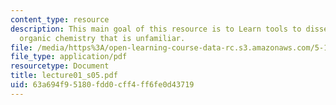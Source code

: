 ```yaml
---
content_type: resource
description: This main goal of this resource is to Learn tools to dissect and analyze
  organic chemistry that is unfamiliar.
file: /media/https%3A/open-learning-course-data-rc.s3.amazonaws.com/5-12-organic-chemistry-i-spring-2005/63a694f95180fdd0cff4ff6fe0d43719_lecture01_s05.pdf
file_type: application/pdf
resourcetype: Document
title: lecture01_s05.pdf
uid: 63a694f9-5180-fdd0-cff4-ff6fe0d43719
---
```

